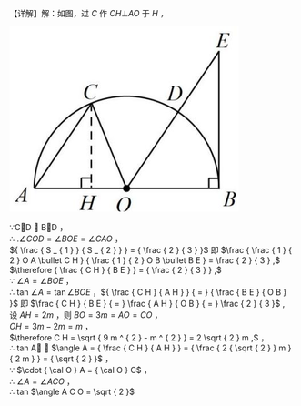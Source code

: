 【详解】解：如图，过 $C$ 作 $C H \bot A O$ 于 $H$ ，

![](<../../qs_image_DB/专题3-6__圆的综合（27类题型）（解析版）/cb8f83977866344c6b28a1785214fce4ae6e9b0f57f7eea93858c74a9fbd56b5.jpg>)

∵CD  BD ，  
∴ $. \angle C O D = \angle B O E = \angle C A O$ ，  
${ \frac { S _ { 1 } } { S _ { 2 } } } = { \frac { 2 } { 3 } }$ 即 $\frac { \frac { 1 } { 2 } O A \bullet C H } { \frac { 1 } { 2 } O B \bullet B E } = \frac { 2 } { 3 } ,$   
$\therefore { \frac { C H } { B E } } = { \frac { 2 } { 3 } } ,$   
∵ $\angle A = \angle B O E$ ，  
∴ tan $\angle A = \tan \angle B O E$ ，${ \frac { C H } { A H } } { = } { \frac { B E } { O B } }$ 即 $\frac { C H } { B E } { = } \frac { A H } { O B } { = } \frac { 2 } { 3 }$ ,  
设 $A H = 2 m$ ，则 $B O = 3 m = A O = C O$ ，  
$O H = 3 m - 2 m = m$ ，  
$\therefore C H = \sqrt { 9 m ^ { 2 } - m ^ { 2 } } = 2 \sqrt { 2 } m ,$ ，  
∴ tan A  $\angle A = { \frac { C H } { A H } } = { \frac { 2 { \sqrt { 2 } } m } { 2 m } } = { \sqrt { 2 } }$ ，  
∵ $\cdot { \cal O } A = { \cal O } C$ ，  
∴ $\angle A = \angle A C O$ ，  
∴ tan $\angle A C O = \sqrt { 2 }$
